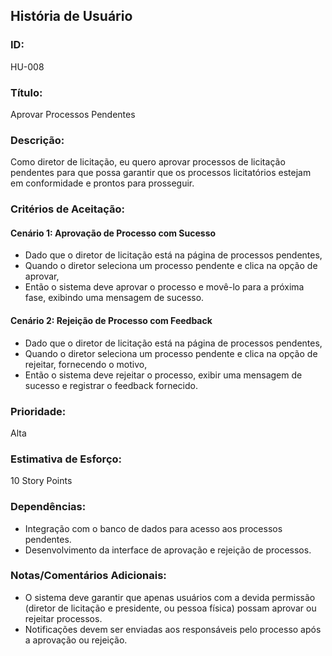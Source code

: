 ## **História de Usuário**
### **ID:**
HU-008

### **Título:**
Aprovar Processos Pendentes

### **Descrição:**
Como diretor de licitação, eu quero aprovar processos de licitação pendentes para que possa garantir que os processos licitatórios estejam em conformidade e prontos para prosseguir.

### **Critérios de Aceitação:**
#### **Cenário 1:** Aprovação de Processo com Sucesso
- Dado que o diretor de licitação está na página de processos pendentes,
- Quando o diretor seleciona um processo pendente e clica na opção de aprovar,
- Então o sistema deve aprovar o processo e movê-lo para a próxima fase, exibindo uma mensagem de sucesso.

#### **Cenário 2:** Rejeição de Processo com Feedback
- Dado que o diretor de licitação está na página de processos pendentes,
- Quando o diretor seleciona um processo pendente e clica na opção de rejeitar, fornecendo o motivo,
- Então o sistema deve rejeitar o processo, exibir uma mensagem de sucesso e registrar o feedback fornecido.

### Prioridade:
Alta

### Estimativa de Esforço:
10 Story Points

### Dependências:
- Integração com o banco de dados para acesso aos processos pendentes.
- Desenvolvimento da interface de aprovação e rejeição de processos.

### Notas/Comentários Adicionais:
- O sistema deve garantir que apenas usuários com a devida permissão (diretor de licitação e presidente, ou pessoa física) possam aprovar ou rejeitar processos.
- Notificações devem ser enviadas aos responsáveis pelo processo após a aprovação ou rejeição.